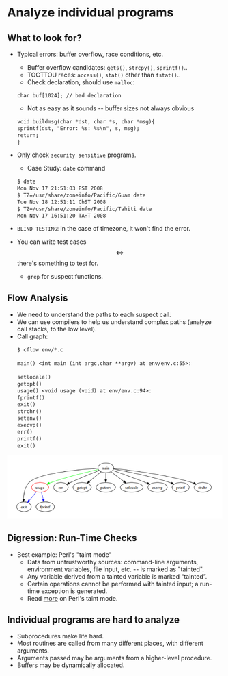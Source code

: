 # Analyze individual programs

## What to look for?
* Typical errors: buffer overflow, race conditions, etc.
    * Buffer overflow candidates: `gets()`, `strcpy()`, `sprintf()`..
    * TOCTTOU races: `access()`, `stat()` other than `fstat()`..
    * Check declaration, should use `malloc`:

    ```
    char buf[1024]; // bad declaration
    ```
    * Not as easy as it sounds -- buffer sizes not always obvious

    ```
    void buildmsg(char *dst, char *s, char *msg){
    sprintf(dst, "Error: %s: %s\n", s, msg);
    return;
    }
    ```
* Only check `security sensitive` programs.
    * Case Study: `date` command
    ```
    $ date
    Mon Nov 17 21:51:03 EST 2008
    $ TZ=/usr/share/zoneinfo/Pacific/Guam date
    Tue Nov 18 12:51:11 ChST 2008
    $ TZ=/usr/share/zoneinfo/Pacific/Tahiti date
    Mon Nov 17 16:51:20 TAHT 2008
    ```
* `BLIND TESTING`: in the case of timezone, it won't find the error.
* You can write test cases $$\iff$$ there's something to test for.
    * `grep` for suspect functions.

## Flow Analysis
* We need to understand the paths to each suspect call.
* We can use compilers to help us understand complex paths (analyze call stacks, to the low level).
* Call graph:
    ```
    $ cflow env/*.c
    
    main() <int main (int argc,char **argv) at env/env.c:55>:

    setlocale()
    getopt()
    usage() <void usage (void) at env/env.c:94>:
    fprintf()
    exit()
    strchr()
    setenv()
    execvp()
    err()
    printf()
    exit()
    ```
![flow analysis](images/flow_analysis.png)

## Digression: Run-Time Checks
* Best example: Perl's "taint mode"
    * Data from untrustworthy sources: command-line arguments, environment variables, file input, etc. -- is marked as "tainted".
    * Any variable derived from a tainted variable is marked “tainted”.
    * Certain operations cannot be performed with tainted input; a run-time exception is generated.
    * Read [more](http://gunther.web66.com/FAQS/taintmode.html) on Perl's taint mode.

## Individual programs are hard to analyze
* Subprocedures make life hard.
* Most routines are called from many different places, with different arguments.
* Arguments passed may be arguments from a higher-level procedure.
* Buffers may be dynamically allocated.



